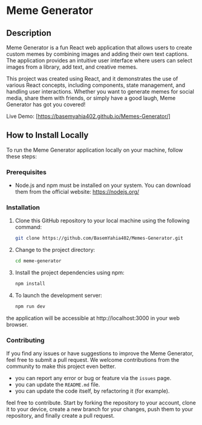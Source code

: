 # Meme Generator

## Description

Meme Generator is a fun React web application that allows users to create custom memes by combining images and adding their own text captions. The application provides an intuitive user interface where users can select images from a library, add text, and creative memes.

This project was created using React, and it demonstrates the use of various React concepts, including components, state management, and handling user interactions. Whether you want to generate memes for social media, share them with friends, or simply have a good laugh, Meme Generator has got you covered!

Live Demo: [https://basemyahia402.github.io/Memes-Generator/]

## How to Install Locally

To run the Meme Generator application locally on your machine, follow these steps:

### Prerequisites

- Node.js and npm must be installed on your system. You can download them from the official website: https://nodejs.org/

### Installation

1. Clone this GitHub repository to your local machine using the following command:

   ```bash
   git clone https://github.com/BasemYahia402/Memes-Generator.git

2. Change to the project directory: 
   ```bash
   cd meme-generator

3. Install the project dependencies using npm: 
   ```bash
   npm install

4. To launch the development server:
   ```bash
   npm run dev
the application will be accessible at http://localhost:3000 in your web browser.

### Contributing
If you find any issues or have suggestions to improve the Meme Generator, feel free to submit a pull request. We welcome contributions from the community to make this project even better.
- you can report any error or bug or feature via the `issues` page.
-  you can update the `README.md` file.
- you can update the code itself, by refactoring it (for example).

feel free to contribute.
Start by forking the repository to your account, clone it to your device, create a new branch for your changes, push them to your repository, and finally create a pull request.
